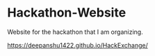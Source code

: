# Hackathon-Website
Website for the hackathon that I am organizing.

 https://deepanshu1422.github.io/HackExchange/
